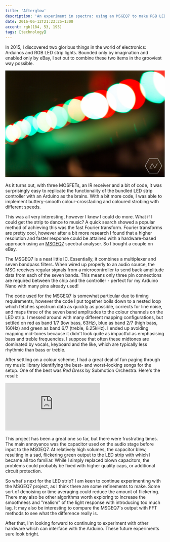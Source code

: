 ```yaml
---
title: 'Afterglow'
description: 'An experiment in spectra: using an MSGEQ7 to make RGB LED lights pulse to the music'
date: 2016-06-12T21:23:25+1300
accent: rgb(184, 53, 195)
tags: [technology]
---
```


In 2015, I discovered two glorious things in the world of electronics: Arduinos and RGB LED strip lights. Bounded only by imagination and enabled only by eBay, I set out to combine these two items in the grooviest way possible.

![](./led.jpg)

As it turns out, with three MOSFETs, an IR receiver and a bit of code, it was surprisingly easy to replicate the functionality of the bundled LED strip controller with an Arduino as the brains. With a bit more code, I was able to implement buttery-smooth colour-crossfading and coloured strobing with different speeds.

This was all very interesting, however I knew I could do more. What if I could get the strip to dance to music? A quick search showed a popular method of achieving this was the fast Fourier transform. Fourier transforms are pretty cool, however after a bit more research I found that a higher resolution and faster response could be attained with a hardware-based approach using an [MSGEQ7][msg] spectral analyser. So I bought a couple on eBay.

The MSGEQ7 is a neat little IC. Essentially, it combines a multiplexer and seven bandpass filters. When wired up properly to an audio source, the MSG receives regular signals from a microcontroller to send back amplitude data from each of the seven bands. This means only three pin connections are required between the chip and the controller - perfect for my Arduino Nano with many pins already used!

The code used for the MSGEQ7 is somewhat particular due to timing requirements, however the code I put together boils down to a nested loop which fetches spectrum data as quickly as possible, corrects for line noise, and maps three of the seven band amplitudes to the colour channels on the LED strip. I messed around with many different mapping configurations, but settled on red as band 1/7 (low bass, 63Hz), blue as band 2/7 (high bass, 160Hz) and green as band 6/7 (treble, 6.25kHz). I ended up avoiding mapping mid-tones because it didn't look quite as impactful as emphasising bass and treble frequencies. I suppose that often these midtones are dominated by vocals, keyboard and the like, which are typically less rhythmic than bass or treble.

After settling on a colour scheme, I had a great deal of fun paging through my music library identifying the best- and worst-looking songs for the setup. One of the best was _Red Dress_ by Submotion Orchestra. Here's the result:

<iframe src="https://www.youtube.com/embed/vmSqzH9hZJs" frameborder="0" class="video" allowfullscreen></iframe>

This project has been a great one so far, but there were frustrating times. The main annoyance was the capacitor used on the audio stage before input to the MSGEQ7. At relatively high volumes, the capacitor blew, resulting in a sad, flickering green output to the LED strip with which I became all too familiar. While I simply replaced blown capacitors, the problems could probably be fixed with higher quality caps, or additional circuit protection.

So what's next for the LED strip? I am keen to continue experimenting with the MSGEQ7 project, as I think there are some refinements to make. Some sort of denoising or time averaging could reduce the amount of flickering. There may also be other algorithms worth exploring to increase the smoothness and "realism" of the light response with introducing too much lag. It may also be interesting to compare the MSGEQ7's output with FFT methods to see what the difference really is.

After that, I'm looking forward to continuing to experiment with other hardware which can interface with the Arduino. These future experiments sure look bright.

[msg]: https://www.sparkfun.com/products/10468
